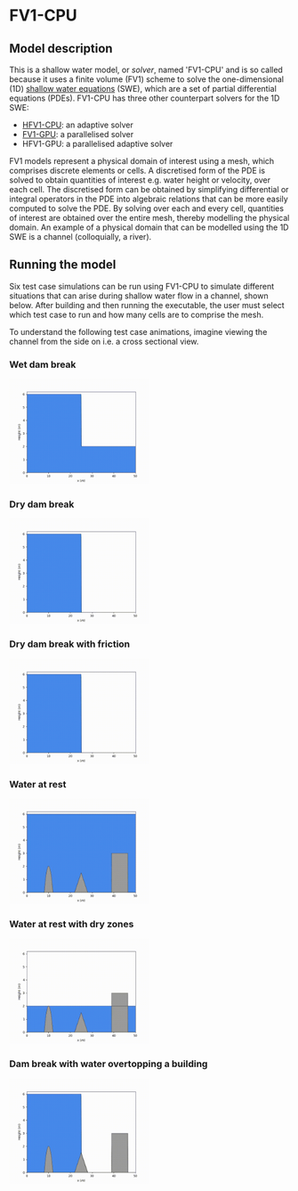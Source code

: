 # FV1-CPU

## Model description

This is a shallow water model, or *solver*, named 'FV1-CPU' and is so called because it uses a finite volume (FV1) scheme to solve the one-dimensional (1D) [shallow water equations](https://en.wikipedia.org/wiki/Shallow_water_equations) (SWE), which are a set of partial differential equations (PDEs). FV1-CPU has three other counterpart solvers for the 1D SWE:

* [HFV1-CPU](github.com/al0vya/HFV1_cpp): an adaptive solver
* [FV1-GPU](github.com/al0vya/FV1_GPU): a parallelised solver
* HFV1-GPU: a parallelised adaptive solver

FV1 models represent a physical domain of interest using a mesh, which comprises discrete elements or cells. A discretised form of the PDE is solved to obtain quantities of interest e.g. water height or velocity, over each cell. The discretised form can be obtained by simplifying differential or integral operators in the PDE into algebraic relations that can be more easily computed to solve the PDE. By solving over each and every cell, quantities of interest are obtained over the entire mesh, thereby modelling the physical domain. An example of a physical domain that can be modelled using the 1D SWE is a channel (colloquially, a river).

## Running the model

Six test case simulations can be run using FV1-CPU to simulate different situations that can arise during shallow water flow in a channel, shown below. After building and then running the executable, the user must select which test case to run and how many cells are to comprise the mesh.

To understand the following test case animations, imagine viewing the channel from the side on i.e. a cross sectional view.

### Wet dam break

<img src="https://github.com/al0vya/FV1_GPU/blob/master/FV1_GPU_1D/test_case_gifs/wet_dam_break.gif" width="50%" height="50%">

### Dry dam break

<img src="https://github.com/al0vya/FV1_GPU/blob/master/FV1_GPU_1D/test_case_gifs/dry_dam_break.gif" width="50%" height="50%">

### Dry dam break with friction

<img src="https://github.com/al0vya/FV1_GPU/blob/master/FV1_GPU_1D/test_case_gifs/dry_dam_break_fric.gif" width="50%" height="50%">

### Water at rest

<img src="https://github.com/al0vya/FV1_GPU/blob/master/FV1_GPU_1D/test_case_gifs/wet_c_property.gif" width="50%" height="50%">

### Water at rest with dry zones

<img src="https://github.com/al0vya/FV1_GPU/blob/master/FV1_GPU_1D/test_case_gifs/wet_dry_c_property.gif" width="50%" height="50%">

### Dam break with water overtopping a building

<img src="https://github.com/al0vya/FV1_GPU/blob/master/FV1_GPU_1D/test_case_gifs/building_overtopping.gif" width="50%" height="50%">
